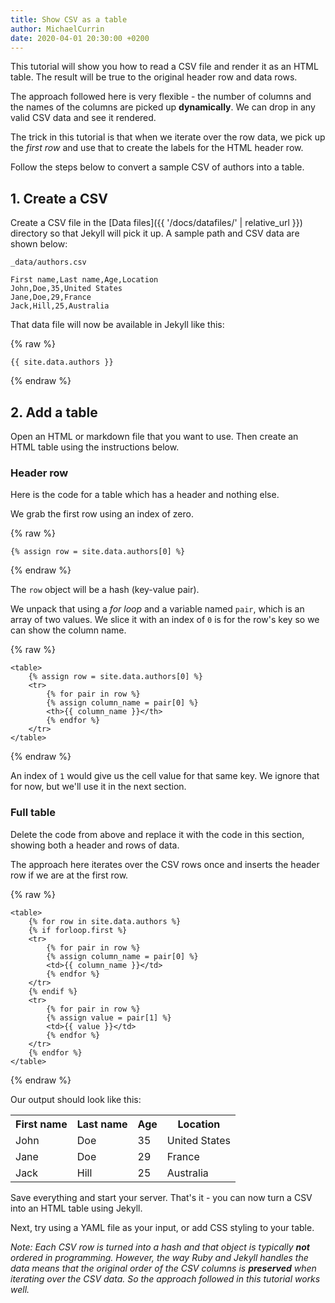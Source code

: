 ```yaml
---
title: Show CSV as a table
author: MichaelCurrin
date: 2020-04-01 20:30:00 +0200
---
```


This tutorial will show you how to read a CSV file and render it as an HTML table. The result will be true to the original header row and data rows.

The approach followed here is very flexible - the number of columns and the names of the columns are picked up **dynamically**. We can drop in any valid CSV data and see it rendered.

The trick in this tutorial is that when we iterate over the row data, we pick up the _first row_ and use that to create the labels for the HTML header row.

Follow the steps below to convert a sample CSV of authors into a table.


## 1. Create a CSV

Create a CSV file in the [Data files]({{ '/docs/datafiles/' | relative_url }}) directory so that Jekyll will pick it up. A sample path and CSV data are shown below:

`_data/authors.csv`

```
First name,Last name,Age,Location
John,Doe,35,United States
Jane,Doe,29,France
Jack,Hill,25,Australia
```

That data file will now be available in Jekyll like this:

{% raw %}
```
{{ site.data.authors }}
```
{% endraw %}


## 2. Add a table

Open an HTML or markdown file that you want to use. Then create an HTML table using the instructions below.

### Header row

Here is the code for a table which has a header and nothing else.

We grab the first row using an index of zero.

{% raw %}
```
{% assign row = site.data.authors[0] %}
```
{% endraw %}

The `row` object will be a hash (key-value pair).

We unpack that using a _for loop_ and a variable named `pair`, which is an array of two values. We slice it with an index of `0` is for the row's key so we can show the column name.

{% raw %}
```
<table>
    {% assign row = site.data.authors[0] %}
    <tr>
        {% for pair in row %}
        {% assign column_name = pair[0] %}
        <th>{{ column_name }}</th>
        {% endfor %}
    </tr>
</table>
```
{% endraw %}

An index of `1` would give us the cell value for that same key. We ignore that for now, but we'll use it in the next section.

### Full table

Delete the code from above and replace it with the code in this section, showing both a header and rows of data.

The approach here iterates over the CSV rows once and inserts the header row if we are at the first row.

{% raw %}
```
<table>
    {% for row in site.data.authors %}
    {% if forloop.first %}
    <tr>
        {% for pair in row %}
        {% assign column_name = pair[0] %}
        <td>{{ column_name }}</td>
        {% endfor %}
    </tr>
    {% endif %}
    <tr>
        {% for pair in row %}
        {% assign value = pair[1] %}
        <td>{{ value }}</td>
        {% endfor %}
    </tr>
    {% endfor %}
</table>
```
{% endraw %}


Our output should look like this:


<table>
    <tr>
        <th>First name</th>
        <th>Last name</th>
        <th>Age</th>
        <th>Location</th>
    </tr>
    <tr>
        <td>John</td>
        <td>Doe</td>
        <td>35</td>
        <td>United States</td>
    </tr>
    <tr>
        <td>Jane</td>
        <td>Doe</td>
        <td>29</td>
        <td>France</td>
    </tr>
    <tr>
        <td>Jack</td>
        <td>Hill</td>
        <td>25</td>
        <td>Australia</td>
    </tr>
</table>

Save everything and start your server. That's it - you can now turn a CSV into an HTML table using Jekyll.

Next, try using a YAML file as your input, or add CSS styling to your table.

_Note: Each CSV row is turned into a hash and that object is typically **not** ordered in programming. However, the way Ruby and Jekyll handles the data means that the original order of the CSV columns is **preserved** when iterating over the CSV data. So the approach followed in this tutorial works well._
